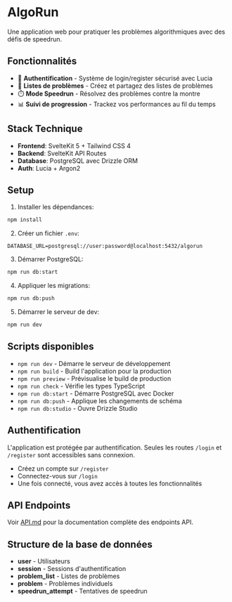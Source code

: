 # AlgoRun

Une application web pour pratiquer les problèmes algorithmiques avec des défis de speedrun.

## Fonctionnalités

- 🔐 **Authentification** - Système de login/register sécurisé avec Lucia
- 📝 **Listes de problèmes** - Créez et partagez des listes de problèmes
- ⏱️ **Mode Speedrun** - Résolvez des problèmes contre la montre
- 📊 **Suivi de progression** - Trackez vos performances au fil du temps

## Stack Technique

- **Frontend**: SvelteKit 5 + Tailwind CSS 4
- **Backend**: SvelteKit API Routes
- **Database**: PostgreSQL avec Drizzle ORM
- **Auth**: Lucia + Argon2

## Setup

1. Installer les dépendances:
```bash
npm install
```

2. Créer un fichier `.env`:
```env
DATABASE_URL=postgresql://user:password@localhost:5432/algorun
```

3. Démarrer PostgreSQL:
```bash
npm run db:start
```

4. Appliquer les migrations:
```bash
npm run db:push
```

5. Démarrer le serveur de dev:
```bash
npm run dev
```

## Scripts disponibles

- `npm run dev` - Démarre le serveur de développement
- `npm run build` - Build l'application pour la production
- `npm run preview` - Prévisualise le build de production
- `npm run check` - Vérifie les types TypeScript
- `npm run db:start` - Démarre PostgreSQL avec Docker
- `npm run db:push` - Applique les changements de schéma
- `npm run db:studio` - Ouvre Drizzle Studio

## Authentification

L'application est protégée par authentification. Seules les routes `/login` et `/register` sont accessibles sans connexion.

- Créez un compte sur `/register`
- Connectez-vous sur `/login`
- Une fois connecté, vous avez accès à toutes les fonctionnalités

## API Endpoints

Voir [API.md](./API.md) pour la documentation complète des endpoints API.

## Structure de la base de données

- **user** - Utilisateurs
- **session** - Sessions d'authentification
- **problem_list** - Listes de problèmes
- **problem** - Problèmes individuels
- **speedrun_attempt** - Tentatives de speedrun
